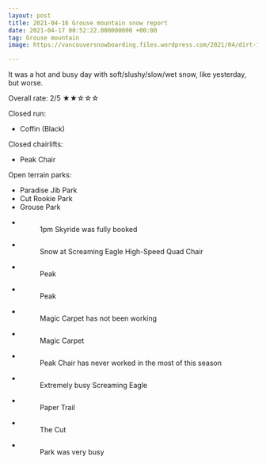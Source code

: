 ```yaml
---
layout: post
title: 2021-04-16 Grouse mountain snow report
date: 2021-04-17 00:52:22.000000000 +00:00
tag: Grouse mountain
image: https://vancouversnowboarding.files.wordpress.com/2021/04/dirt-1.jpg

---
```

<!-- wp:paragraph -->
<p>It was a hot and busy day with soft/slushy/slow/wet snow, like yesterday, but worse.</p>
<!-- /wp:paragraph -->

<!-- wp:paragraph -->
<p>Overall rate: 2/5 ★★☆☆☆</p>
<!-- /wp:paragraph -->

<!-- wp:paragraph -->
<p>Closed run:</p>
<!-- /wp:paragraph -->

<!-- wp:list -->
<ul><li>Coffin (Black)</li></ul>
<!-- /wp:list -->

<!-- wp:paragraph -->
<p>Closed chairlifts:</p>
<!-- /wp:paragraph -->

<!-- wp:list -->
<ul><li>Peak Chair</li></ul>
<!-- /wp:list -->

<!-- wp:paragraph -->
<p>Open terrain parks:</p>
<!-- /wp:paragraph -->

<!-- wp:list -->
<ul><li>Paradise Jib Park</li><li>Cut Rookie Park</li><li>Grouse Park</li></ul>
<!-- /wp:list -->

<!-- wp:coblocks/gallery-stacked {"align":"wide","captions":true} -->
<div class="wp-block-coblocks-gallery-stacked alignwide"><ul class="coblocks-gallery has-fullwidth-images"><li class="coblocks-gallery--item"><figure class="coblocks-gallery--figure"><img src="https://vancouversnowboarding.files.wordpress.com/2021/04/pxl_20210416_201722043.jpg?w=1024" alt="" data-id="996" data-imglink="" class="wp-image-996 has-shadow-none" /><figcaption class="coblocks-gallery--caption">1pm Skyride was fully booked</figcaption></figure></li><li class="coblocks-gallery--item"><figure class="coblocks-gallery--figure"><img src="https://vancouversnowboarding.files.wordpress.com/2021/04/pxl_20210416_205248450.jpg?w=1024" alt="" data-id="997" data-imglink="" class="wp-image-997 has-shadow-none" /><figcaption class="coblocks-gallery--caption">Snow at Screaming Eagle High-Speed Quad Chair</figcaption></figure></li><li class="coblocks-gallery--item"><figure class="coblocks-gallery--figure"><img src="https://vancouversnowboarding.files.wordpress.com/2021/04/pxl_20210416_213139913.jpg?w=1024" alt="" data-id="998" data-imglink="" class="wp-image-998 has-shadow-none" /><figcaption class="coblocks-gallery--caption">Peak</figcaption></figure></li><li class="coblocks-gallery--item"><figure class="coblocks-gallery--figure"><img src="https://vancouversnowboarding.files.wordpress.com/2021/04/pxl_20210416_213158058.jpg?w=1024" alt="" data-id="999" data-imglink="" class="wp-image-999 has-shadow-none" /><figcaption class="coblocks-gallery--caption">Peak</figcaption></figure></li><li class="coblocks-gallery--item"><figure class="coblocks-gallery--figure"><img src="https://vancouversnowboarding.files.wordpress.com/2021/04/pxl_20210416_221446811.jpg?w=1024" alt="" data-id="1000" data-imglink="" class="wp-image-1000 has-shadow-none" /><figcaption class="coblocks-gallery--caption">Magic Carpet has not been working</figcaption></figure></li><li class="coblocks-gallery--item"><figure class="coblocks-gallery--figure"><img src="https://vancouversnowboarding.files.wordpress.com/2021/04/pxl_20210416_221449335.jpg?w=1024" alt="" data-id="1001" data-imglink="" class="wp-image-1001 has-shadow-none" /><figcaption class="coblocks-gallery--caption">Magic Carpet</figcaption></figure></li><li class="coblocks-gallery--item"><figure class="coblocks-gallery--figure"><img src="https://vancouversnowboarding.files.wordpress.com/2021/04/pxl_20210416_221559861.jpg?w=1024" alt="" data-id="1002" data-imglink="" class="wp-image-1002 has-shadow-none" /><figcaption class="coblocks-gallery--caption">Peak Chair has never worked in the most of this season</figcaption></figure></li><li class="coblocks-gallery--item"><figure class="coblocks-gallery--figure"><img src="https://vancouversnowboarding.files.wordpress.com/2021/04/pxl_20210416_223542013.jpg?w=1024" alt="" data-id="1003" data-imglink="" class="wp-image-1003 has-shadow-none" /><figcaption class="coblocks-gallery--caption">Extremely busy Screaming Eagle</figcaption></figure></li><li class="coblocks-gallery--item"><figure class="coblocks-gallery--figure"><img src="https://vancouversnowboarding.files.wordpress.com/2021/04/pxl_20210416_223552346.jpg?w=1024" alt="" data-id="1004" data-imglink="" class="wp-image-1004 has-shadow-none" /><figcaption class="coblocks-gallery--caption">Paper Trail</figcaption></figure></li><li class="coblocks-gallery--item"><figure class="coblocks-gallery--figure"><img src="https://vancouversnowboarding.files.wordpress.com/2021/04/pxl_20210416_223607258.jpg?w=1024" alt="" data-id="1005" data-imglink="" class="wp-image-1005 has-shadow-none" /><figcaption class="coblocks-gallery--caption">The Cut</figcaption></figure></li><li class="coblocks-gallery--item"><figure class="coblocks-gallery--figure"><img src="https://vancouversnowboarding.files.wordpress.com/2021/04/pxl_20210416_223857687.jpg?w=1024" alt="" data-id="1006" data-imglink="" class="wp-image-1006 has-shadow-none" /><figcaption class="coblocks-gallery--caption">Park was very busy</figcaption></figure></li></ul></div>
<!-- /wp:coblocks/gallery-stacked -->
